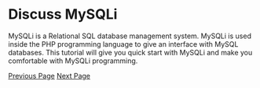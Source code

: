 # Discuss MySQLi
MySQLi is a Relational SQL database management system. MySQLi is used inside the PHP programming language to give an interface with MySQL databases. This tutorial will give you quick start with MySQLi and make you comfortable with MySQLi programming.


[Previous Page](../mysqli/mysqli_useful_resources.md) [Next Page](../mysqli/index.md) 
